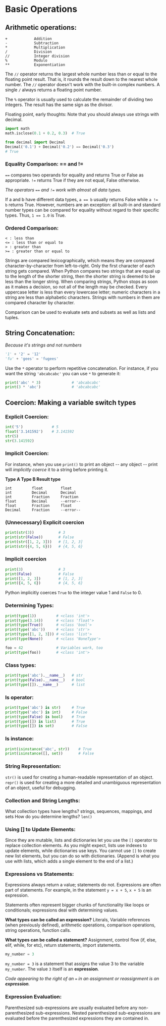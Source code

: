 # Basic Operations

## Arithmetic operations:

```
+            Addition
-            Subtraction
*            Multiplication
/            Division
//           Integer division
%            Modulo
**           Exponentiation
```

The `//` operator returns the largest whole number less than or equal to the floating point result. That is, it rounds the result down to the nearest whole number. The `//` operator doesn't work with the built-in complex numbers. A single `/` always returns a floating point number.

The `%` operator is usually used to calculate the remainder of dividing two integers. The result has the same sign as the divisor.

Floating point, early thoughts: Note that you should always use strings with decimal.

```python
import math
math.isclose(0.1 + 0.2, 0.3)  # True
```

```python
from decimal import Decimal
Decimal('0.1') + Decimal('0.2') == Decimal('0.3')
# True
```

### Equality Comparison: == and !=

 `==` compares two operands for equality and returns True or False as appropriate. 
 `!=` returns True if they are not equal, False otherwise.

_The operators `==` and `!=` work with almost all data types._

If a and b have different data types, `a == b` usually returns False while `a != b` returns True. However, numbers are an exception: all built-in and standard number types can be compared for equality without regard to their specific types. Thus, `1 == 1.0` is True.

### Ordered Comparison:

```
< : less than 
<= : less than or equal to 
> : greater than
>= : greater than or equal to
```

Strings are compared lexicographically, which means they are compared character-by-character from left-to-right. Only the first character of each string gets compared. When Python compares two strings that are equal up to the length of the shorter string, then the shorter string is deemed to be less than the longer string. When comparing strings, Python stops as soon as it makes a decision, so not all of the length may be checked. Every uppercase letter is less than every lowercase letter; numeric characters in a string are less than alphabetic characters. Strings with numbers in them are compared character by character.

Comparison can be used to evaluate sets and subsets as well as lists and tuples.

## String Concatenation:

_Because it's strings and not numbers_

```python
'1' + '2' = '12'
'fu' + 'gees' = 'fugees'
```

Use the `*` operator to perform repetitive concatenation. For instance, if you want the string `'abcabcabc'` you can use `*` to generate it:

```python
print('abc' * 3)              # 'abcabcabc'
print(3 * 'abc')              # 'abcabcabc'
```

## Coercion: Making a variable switch types

### Explicit Coercion:

```python
int('5')             # 5
float('3.141592')    # 3.141592
str(5)
str(3.141592)
```

### Implicit Coercion:

For instance, when you use `print()` to print an object -- any object -- print will _implicitly coerce_ it to a string before printing it.

**Type A    Type B       Result type**
```
int         float        float
int         Decimal      Decimal
int         Fraction     Fraction
float       Decimal      --error--
float       Fraction     float
Decimal     Fraction     --error--
```

### (Unnecessary) Explicit coercion

```python
print(str(3))           # 3
print(str(False))       # False
print(str([1, 2, 3]))   # [1, 2, 3]
print(str({4, 5, 6}))   # {4, 5, 6}
```

### Implicit coercion

```python
print(3)                # 3
print(False)            # False
print([1, 2, 3])        # [1, 2, 3]
print({4, 5, 6})        # {4, 5, 6}
```

Python implicitly coerces `True` to the integer value 1 and `False` to 0. 

### Determining Types:

```python
print(type(1))         # <class 'int'>
print(type(3.14))      # <class 'float'>
print(type(True))      # <class 'bool'>
print(type('abc'))     # <class 'str'>
print(type([1, 2, 3])) # <class 'list'>
print(type(None))      # <class 'NoneType'>

foo = 42               # Variables work, too
print(type(foo))       # <class 'int'>
```

### Class types:

```python
print(type('abc').__name__)   # str
print(type(False).__name__)   # bool
print(type([]).__name__)      # list
```

### Is operator:

```python
print(type('abc') is str)     # True
print(type('abc') is int)     # False
print(type(False) is bool)    # True
print(type([]) is list)       # True
print(type([]) is set)        # False
```

### Is instance:

```python
print(isinstance('abc', str))    # True
print(isinstance([], set))       # False
```

### String Representation:

`str()` is used for creating a human-readable representation of an object.
`repr()` is used for creating a more detailed and unambiguous representation of an object, useful for debugging.

### Collection and String Lengths:

What collection types have lengths? strings, sequences, mappings, and sets
How do you determine lengths? `len()`

### Using [] to Update Elements: 

Since they are mutable, lists and dictionaries let you use the `[]` operator to replace collection elements. As you might expect, lists use indexes to update elements, while dictionaries use keys. You cannot use `[]` to create new list elements, but you can do so with dictionaries. (Append is what you use with lists, which adds a single element to the end of a list.)

### Expressions vs Statements:

Expressions always return a value; statements do not. Expressions are often part of statements. For example, in the statement `y = x + 5`, `x + 5` is an expression.

Statements often represent bigger chunks of functionality like loops or conditionals; expressions deal with determining values.

**What types can be called an expression?** Literals, Variable references (when previously defined), arithmetic operations, comparison operations, string operations, function calls.

**What types can be called a statement?** Assignment, control flow (if, else, elif, while, for etc), return statements, import statements.

```python
my_number = 3
```
`my_number = 3` is a statement that assigns the value 3 to the variable `my_number`.
The value `3` itself is an **expression**. 

_Code appearing to the right of an `=` in an assignment or reassignment is an **expression**._

### Expression Evaluation:

Parenthesized sub-expressions are usually evaluated before any non-parenthesized sub-expressions. Nested parenthesized sub-expressions are evaluated before the parenthesized expressions they are contained in.